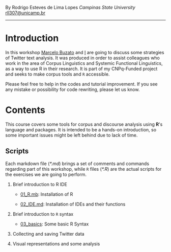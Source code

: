 By Rodrigo Esteves de Lima Lopes *Campinas State University* [rll307\@unicamp.br](mailto:rll307@unicamp.br)

------------------------------------------------------------------------

# Introduction

In this workshop [Marcelo Buzato](mailto:mbuzato@unicamp.br) and [I](mailto:rll307@unicamp.br) are going to discuss some strategies of Twitter text analysis. It was produced in order to assist colleagues who work in the area of Corpus Linguistics and Systemic Functional Linguistics, as a way to use R in their research. It is part of my CNPq-Funded project and seeks to make corpus tools and `R` accessible.

Please feel free to help in the codes and tutorial improvement. If you see any mistake or possibility for code rewriting, please let us know.

# Contents

This course covers some tools for corpus and discourse analysis using **R**'s language and packages. It is intended to be a hands-on introduction, so some important issues might be left behind due to lack of time.

## Scripts

Each markdown file (*\*.md*) brings a set of comments and commands regarding part of this workshop, while `R` files (*\*.R*) are the actual scripts for the exercises we are going to perform.

1.  Brief introduction to R IDE

    -   [01_R.mb](01_R.mb): Installation of R

    -   [02_IDE.md](02_IDE.md): Installation of IDEs and their functions

2.  Brief introduction to `R` syntax

    -   [03_basics](03_basics.md): Some basic R Syntax

3.  Collecting and saving Twitter data

4.  Visual representations and some analysis

